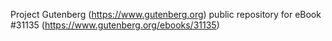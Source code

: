 Project Gutenberg (https://www.gutenberg.org) public repository for eBook #31135 (https://www.gutenberg.org/ebooks/31135)
